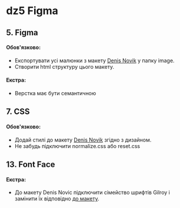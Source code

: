 # dz5 Figma 

<h2>5. Figma</h2>
 
<h4>Обов'язково:</h4>
<ul>
<li>Експортувати усі малюнки з макету <a href=https://www.figma.com/file/lPP8Z6hKpugne3CiRmjvVe/Denis-Novik?node-id=0%3A1 target="_blank">Denis Novik</a> у папку image.</li>
<li>Створити html структуру цього макету.</li>
</ul>

<h4>Екстра:</h4>
<ul>
<li>Верстка має бути семантичною </li>
</ul>

<h2>7. CSS</h2>

<h4>Обов'язково:</h4>
<ul>
<li>Додай стилі до макету <a href=https://www.figma.com/file/lPP8Z6hKpugne3CiRmjvVe/Denis-Novik?node-id=0%3A1&t=MLoqmuNg2VWDAA4I-0 target="_blank">Denis Novik</a> згідно з дизайном.</li>
<li>Не забудь підключити normalize.css або reset.css</li>
</ul>


<h2>13. Font Face</h2>

<h4>Екстра:</h4>
<ul>
<li>До макету Denis Novic підключити сімейство шрифтів Gilroy і замінити їх відповідно  <a href=https://www.figma.com/file/FP0O7vReLhiVCONhc6oWAb/Free-Landing-Page-Template-Copy?node-id=254%3A515 target="_blank">до макету</a>.</li>
</ul>
